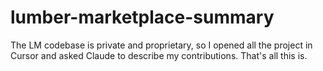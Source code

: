 # lumber-marketplace-summary
The LM codebase is private and proprietary, so I opened all the project in Cursor and asked Claude to describe my contributions. That's all this is.
